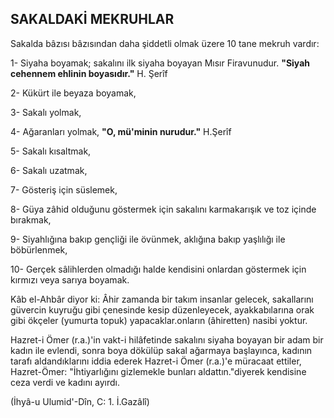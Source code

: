 ## SAKALDAKİ MEKRUHLAR

Sakalda bâzısı bâzısından daha şiddetli olmak üzere 10 tane mekruh vardır:

1- Siyaha boyamak; sakalını ilk siyaha boyayan Mısır Firavunudur. **"Siyah cehennem ehlinin boyasıdır."** H. Şerîf

2- Kükürt ile beyaza boyamak,

3- Sakalı yolmak,

4- Ağaranları yolmak, **"O, mü'minin nurudur."** H.Şerîf

5- Sakalı kısaltmak,

6- Sakalı uzatmak,

7- Gösteriş için süslemek,

8- Güya zâhid olduğunu göstermek için sakalını karmakarışık ve toz içinde bırakmak,

9- Siyahlığına bakıp gençliği ile övünmek, aklığına ba­kıp yaşlılığı ile böbürlenmek,

10- Gerçek sâlihlerden olmadığı halde kendisini onlar­dan göstermek için kırmızı veya sarıya boyamak.

Kâb el-Ahbâr diyor ki: Âhir zamanda bir takım insanlar gelecek, sakallarını güvercin kuyruğu gibi çenesinde kesip düzenleyecek, ayakkabılarına orak gibi ökçeler (yumurta to­puk) yapacaklar.onların (âhiretten) nasibi yoktur.

Hazret-i Ömer (r.a.)'in vakt-i hilâfetinde sakalını siyaha boyayan bir adam bir kadın ile evlendi, sonra boya dökülüp sakal ağarmaya başlayınca, kadının tarafı aldandıklarını id­dia ederek Hazret-i Ömer (r.a.)'e müracaat ettiler, Hazret-Ömer: "İhtiyarlığını gizlemekle bunları aldattın."diyerek kendisine ceza verdi ve kadını ayırdı.

(İhyâ-u Ulumid'-Dîn, C: 1. İ.Gazâlî)
